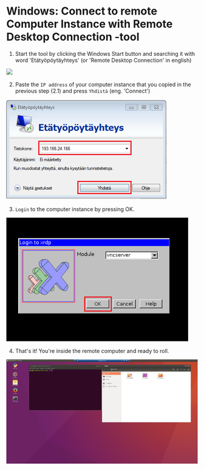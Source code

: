 # Windows: Connect to remote Computer Instance with Remote Desktop Connection -tool 

1. Start the tool by clicking the Windows Start button and searching it with word 'Etätyöpöytäyhteys' (or 'Remote Desktop Connection' in english)
  
  <img src="https://github.com/Python-for-geo-people/Intro-to-Python-I/blob/master/img/14_open_remote_desktop.PNG" width="400">
  
 2. Paste the `IP address` of your computer instance that you copied in the previous step (2.1) and press `Yhdistä` (eng. 'Connect')
  
  ![Fill in the IP address](img/15_paste_ip_to_remote_desktop.PNG)
  
 3. `Login` to the computer instance by pressing OK.
 
  ![Press ok](img/16_log_into_server.PNG)
 
 4. That's it! You're inside the remote computer and ready to roll. 
 
  ![Inside the remote computer](img/17_work_environment.PNG)